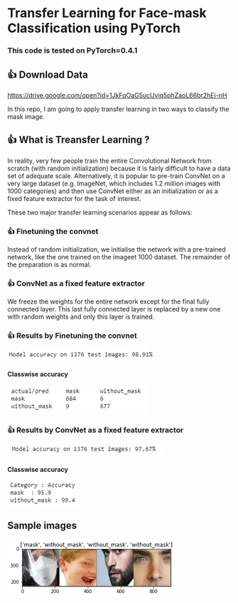 # Transfer Learning for Face-mask Classification using PyTorch
### This code is tested on PyTorch=0.4.1

## :+1: Download Data
https://drive.google.com/open?id=1JkFqOaG5ucUviq5phZaoL66br2hEj-nH

In this repo, I am going to apply transfer learning in two ways to classify the mask image.

## :+1: What is Treansfer Learning ?

In reality, very few people train the entire Convolutional Network from scratch (with random initialization) because it is fairly difficult to have a data set of adequate scale. Alternatively, it is popular to pre-train ConvNet on a very large dataset (e.g. ImageNet, which includes 1.2 million images with 1000 categories) and then use ConvNet either as an initialization or as a fixed feature extractor for the task of interest.

These two major transfer learning scenarios appear as follows: 

### :+1: Finetuning the convnet
Instead of random initialization, we initialise the network with a pre-trained network, like the one trained on the imageet 1000 dataset. The remainder of the preparation is as normal. 

### :+1: ConvNet as a fixed feature extractor
We freeze the weights for the entire network except for the final fully connected layer. This last fully connected layer is replaced by a new one with random weights and only this layer is trained.

### :+1: Results by Finetuning the convnet 
![](./images/3.PNG)
#### Classwise accuracy
![](./images/4.PNG)
### :+1: Results by ConvNet as a fixed feature extractor
![](./images/5.PNG)
#### Classwise accuracy
![](./images/6.PNG)

## Sample images
![](./images/1.PNG)
